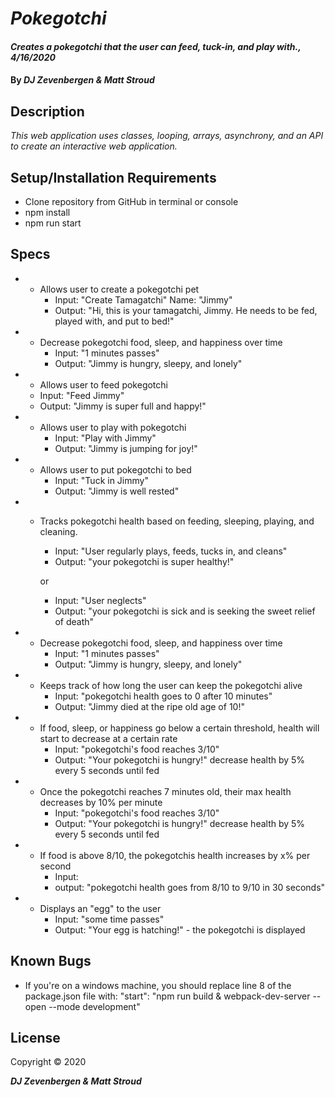 # _Pokegotchi_

#### _Creates a pokegotchi that the user can feed, tuck-in, and play with., 4/16/2020_

#### By _**DJ Zevenbergen & Matt Stroud**_

## Description

_This web application uses classes, looping, arrays, asynchrony, and an API to create an interactive web application._

## Setup/Installation Requirements

* Clone repository from GitHub in terminal or console
* npm install
* npm run start


## Specs

* - Allows user to create a pokegotchi pet
    * Input: "Create Tamagatchi" Name: "Jimmy"
    * Output: "Hi, this is your tamagatchi, Jimmy. He needs to be fed, played with, and put to bed!"


* - Decrease pokegotchi food, sleep, and happiness over time
    * Input: "1 minutes passes"
    * Output: "Jimmy is hungry, sleepy, and lonely"


* -  Allows user to feed pokegotchi
    * Input: "Feed Jimmy"
    * Output: "Jimmy is super full and happy!"


* - Allows user to play with pokegotchi
    * Input: "Play with Jimmy"
    * Output: "Jimmy is jumping for joy!"


* - Allows user to put pokegotchi to bed
    * Input: "Tuck in Jimmy"
    * Output: "Jimmy is well rested"

* - Tracks pokegotchi health based on feeding, sleeping, playing, and cleaning.
    * Input: "User regularly plays, feeds, tucks in, and cleans"
    * Output: "your pokegotchi is super healthy!"

    or

    * Input: "User neglects"
    * Output: "your pokegotchi is sick and is seeking the sweet relief of death"

* - Decrease pokegotchi food, sleep, and happiness over time
    * Input: "1 minutes passes"
    * Output: "Jimmy is hungry, sleepy, and lonely"

* - Keeps track of how long the user can keep the pokegotchi alive
    * Input: "pokegotchi health goes to 0 after 10 minutes"
    * Output: "Jimmy died at the ripe old age of 10!"


* - If food, sleep, or happiness go below a certain threshold, health will start to decrease at a certain rate
    * Input: "pokegotchi's food reaches 3/10"
    * Output: "Your pokegotchi is hungry!" decrease health by 5% every 5 seconds until fed

  
* - Once the pokegotchi reaches 7 minutes old, their max health decreases by 10% per minute
    * Input: "pokegotchi's food reaches 3/10"
    * Output: "Your pokegotchi is hungry!" decrease health by 5% every 5 seconds until fed

    
* - If food is above 8/10, the pokegotchis health increases by x% per second
    * Input: 
    * output: "pokegotchi health goes from 8/10 to 9/10 in 30 seconds"

* - Displays an "egg" to the user
    * Input: "some time passes"
    * Output: "Your egg is hatching!" - the pokegotchi is displayed

          

## Known Bugs
* If you're on a windows machine, you should replace line 8 of the package.json file with: "start": "npm run build & webpack-dev-server --open --mode development"

## License

Copyright © 2020

**_DJ Zevenbergen & Matt Stroud_**

